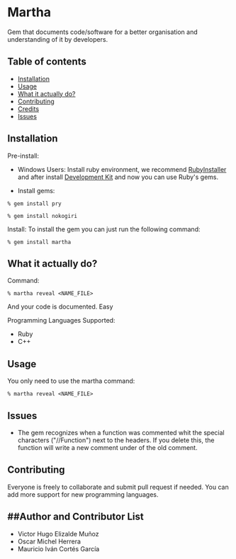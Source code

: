 # Martha
Gem that documents code/software for a better organisation and understanding of it by developers.

## Table of contents
- [Installation](#installation)
- [Usage](#usage)
- [What it actually do?](#what-it-actually-do)
- [Contributing](#contributing)
- [Credits](#author-and-contributor-list)
- [Issues](#issues)

## Installation
Pre-install:
- Windows Users: Install ruby environment, we recommend [RubyInstaller](http://rubyinstaller.org/downloads/) and after install [Development Kit](https://github.com/oneclick/rubyinstaller/wiki/Development-Kit) and now you can use Ruby's gems.

- Install gems:
```console
% gem install pry
```
```console
% gem install nokogiri
```
Install:
To install the gem you can just run the following command:

```console
% gem install martha
```
## What it actually do?
Command:
```console
% martha reveal <NAME_FILE>
```
And your code is documented. Easy

Programming Languages Supported:
- Ruby
- C++

## Usage

You only need to use the martha command:

```console
% martha reveal <NAME_FILE>
```

## Issues
- The gem recognizes when a function was commented whit the special characters ("//Function") next to the headers. If you delete this, the function will write a new comment under of the old comment.

## Contributing
Everyone is freely to collaborate and submit pull request if needed.
You can add more support for new programming languages.

##Author and Contributor List
-------------------
- Victor Hugo Elizalde Muñoz
- Oscar Michel Herrera
- Mauricio Iván Cortés García
